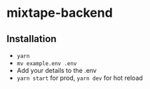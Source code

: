 # mixtape-backend

## Installation
- `yarn`
- `mv example.env .env`
- Add your details to the .env
- `yarn start` for prod, `yarn dev` for hot reload